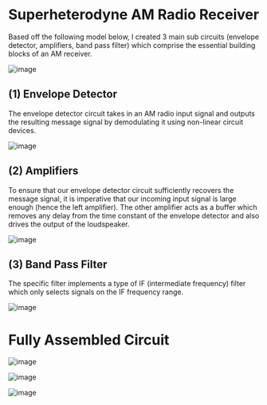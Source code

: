 # Superheterodyne AM Radio Receiver
Based off the following model below, I created 3 main sub circuits (envelope detector, amplifiers, band pass filter) which comprise the essential building blocks of an AM receiver.  

![image](https://github.com/ahmed23shaf/AMRadioReceiver/assets/112600024/56f29657-7136-4dd5-9fa4-75af0b416f66)

## (1) Envelope Detector
The envelope detector circuit takes in an AM radio input signal and outputs the resulting message signal by demodulating it using non-linear circuit devices.

![image](https://github.com/ahmed23shaf/AMRadioReceiver/assets/112600024/d3ca52fa-c431-469a-97e9-9af1ca05d5a6)

## (2) Amplifiers
To ensure that our envelope detector circuit sufficiently recovers the message signal, it is imperative that our incoming input signal is large enough (hence the left amplifier). The other amplifier acts as a buffer which removes any delay from the time constant of the envelope detector and also drives the output of the loudspeaker.

![image](https://github.com/ahmed23shaf/AMRadioReceiver/assets/112600024/601b2b4d-5f40-45f8-ae16-8829e9aa1063)

## (3) Band Pass Filter
The specific filter implements a type of IF (intermediate frequency) filter which only selects signals on the IF frequency range. 

![image](https://github.com/ahmed23shaf/AMRadioReceiver/assets/112600024/dd7f07ab-4677-4015-985d-1e3129b1f052)

# Fully Assembled Circuit

![image](https://github.com/ahmed23shaf/AMRadioReceiver/assets/112600024/7f4a6349-cc12-40c9-ace0-47407e42b0ad)


![image](https://github.com/ahmed23shaf/AMRadioReceiver/assets/112600024/fafdfb3c-7e9e-43a2-bead-482e72d33614)


![image](https://github.com/ahmed23shaf/AMRadioReceiver/assets/112600024/fec349eb-c9c9-48e0-9cec-32573c98696f)

